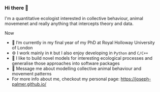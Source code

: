 ### Hi there 👋

I'm a quantitative ecologist interested in collective behaviour, animal movemenet and really anything that intercepts theory and data.

Now

- 🔭 I’m currently in my final year of my PhD at Royal Holloway University of London
- ⚙️ I work mainly in `R` but I also enjoy developing in `Python` and `C/C++`
- 🌱 I like to build novel models for interesting ecological processes and generalise those approaches into software packages
- 💬 Message me about modelling collective animal behaviour and movement patterns
- For more info about me, checkout my personal page: https://joseph-palmer.github.io/
